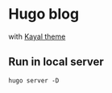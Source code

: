 # Hugo blog

with [Kayal theme](https://mnjm.github.io/kayal/)

## Run in local server

`hugo server -D`
